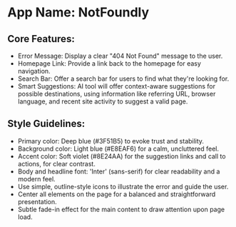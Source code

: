 # **App Name**: NotFoundly

## Core Features:

- Error Message: Display a clear "404 Not Found" message to the user.
- Homepage Link: Provide a link back to the homepage for easy navigation.
- Search Bar: Offer a search bar for users to find what they're looking for.
- Smart Suggestions: AI tool will offer context-aware suggestions for possible destinations, using information like referring URL, browser language, and recent site activity to suggest a valid page.

## Style Guidelines:

- Primary color: Deep blue (#3F51B5) to evoke trust and stability.
- Background color: Light blue (#E8EAF6) for a calm, uncluttered feel.
- Accent color: Soft violet (#8E24AA) for the suggestion links and call to actions, for clear contrast.
- Body and headline font: 'Inter' (sans-serif) for clear readability and a modern feel.
- Use simple, outline-style icons to illustrate the error and guide the user.
- Center all elements on the page for a balanced and straightforward presentation.
- Subtle fade-in effect for the main content to draw attention upon page load.